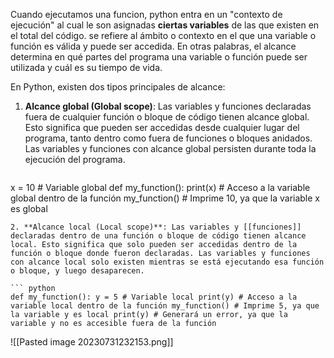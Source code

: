 Cuando ejecutamos una funcion, python entra en un "contexto de ejecución" al cual le son asignadas **ciertas variables** de las que existen en el total del código. 
se refiere al ámbito o contexto en el que una variable o función es válida y puede ser accedida. En otras palabras, el alcance determina en qué partes del programa una variable o función puede ser utilizada y cuál es su tiempo de vida.

En Python, existen dos tipos principales de alcance:

1. **Alcance global (Global scope)**: Las variables y funciones declaradas fuera de cualquier función o bloque de código tienen alcance global. Esto significa que pueden ser accedidas desde cualquier lugar del programa, tanto dentro como fuera de funciones o bloques anidados. Las variables y funciones con alcance global persisten durante toda la ejecución del programa.	
   ``` python
x = 10 # Variable global def my_function(): print(x) # Acceso a la variable global dentro de la función my_function() # Imprime 10, ya que la variable x es global
```
2. **Alcance local (Local scope)**: Las variables y [[funciones]] declaradas dentro de una función o bloque de código tienen alcance local. Esto significa que solo pueden ser accedidas dentro de la función o bloque donde fueron declaradas. Las variables y funciones con alcance local solo existen mientras se está ejecutando esa función o bloque, y luego desaparecen.

``` python
def my_function(): y = 5 # Variable local print(y) # Acceso a la variable local dentro de la función my_function() # Imprime 5, ya que la variable y es local print(y) # Generará un error, ya que la variable y no es accesible fuera de la función
```

![[Pasted image 20230731232153.png]]